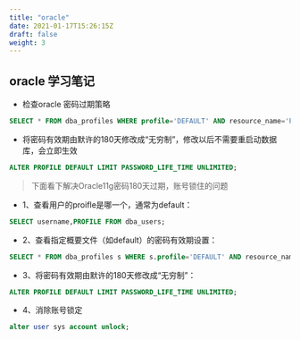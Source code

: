 ```yaml
---
title: "oracle"
date: 2021-01-17T15:26:15Z
draft: false
weight: 3
---
```


## oracle 学习笔记

+ 检查oracle 密码过期策略

```sql
SELECT * FROM dba_profiles WHERE profile='DEFAULT' AND resource_name='PASSWORD_LIFE_TIME';

```

+ 将密码有效期由默许的180天修改成“无穷制”，修改以后不需要重启动数据库，会立即生效

```sql
ALTER PROFILE DEFAULT LIMIT PASSWORD_LIFE_TIME UNLIMITED;

```


> 下面看下解决Oracle11g密码180天过期，账号锁住的问题

+ 1、查看用户的proifle是哪一个，通常为default：

```sql
SELECT username,PROFILE FROM dba_users;
```

+ 2、查看指定概要文件（如default）的密码有效期设置：

```sql
SELECT * FROM dba_profiles s WHERE s.profile='DEFAULT' AND resource_name='PASSWORD_LIFE_TIME';
```

+ 3、将密码有效期由默许的180天修改成“无穷制”：

```sql
ALTER PROFILE DEFAULT LIMIT PASSWORD_LIFE_TIME UNLIMITED;
```

+ 4、消除账号锁定


```sql
alter user sys account unlock;

```
